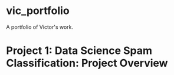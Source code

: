 # vic_portfolio
A portfolio of Victor's work.

# Project 1: Data Science Spam Classification: Project Overview
